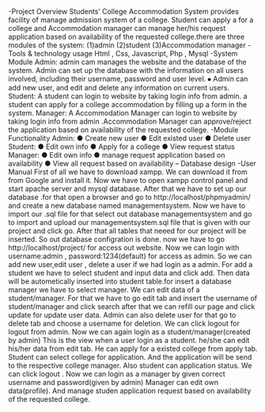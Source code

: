 -Project Overview
Students’ College Accommodation System provides facility of manage admission
system of a college. Student can apply a for a college and Accommodation manager can
manage her/his request application based on availability of the requested college.there
are three modules of the system: (1)admin (2)student (3)Accommodation manager
-Tools & technology usage
Html , Css, Javascript, Php , Mysql
-System Module
Admin:
admin cam manages the website and the database of the system.
Admin can set up the database with the information on all users
involved, including their username, password and user level. ⦁
Admin can add new user, and edit and delete any information on
current users.
Student:
A student can login to website by taking login info from admin.
a student can apply for a college accommodation by filling up a
form in the system.
Manager:
A Accommodation Manager can login to website by taking login
info from admin .Accommodation Manager can approve/reject the
application based on availability of the requested college.
-Module Functionality
Admin:
● Create new user
● Edit existed user
● Delete user
Student:
● Edit own info
● Apply for a college
● View request status
Manager:
● Edit own info
● manage request application based on availability
● View all request based on availability
– Database design
-User Manual
First of all we have to download xampp. We can download it from from
Google and install it.
Now we have to open xampp control panel and start apache server and mysql database.
After that we have to set up our database .for that open a browser and go to
http://localhost/phpmyadmin/ and create a new database named managementsystem.
Now we have to import our .sql file for that select out database managementsystem
and go to import and upload our managementsystem.sql file that is given with our
project and click go. After that all tables that neeed for our project will be inserted.
So out database configration is done.
now we have to go http://localhost/project/ for access out website.
Now we can login with username:admin , password:1234(default) for access as admin.
So we can add new user,edit user , delete a user if we had login as a admin.
For add a student we have to select student and input data and click add. Then data will
be autometically inserted into student table.for insert a database manager we have to
select manager.
We can edit data of a student/manager.
For that we have to go edit tab and insert the username of student/manager and click
search after that we can refill our page and click update for update user data.
Admin can also delete user for that go to delete tab and choose a username for deletion.
We can click logout for logout from admin.
Now we can again login as a student/manager(created by admin)
This is the view when a user login as a student.
he/she can edit his/her data from edit tab.
He can apply for a existed college from apply tab.
Student can select college for application. And the application will be send to the
respective college manager.
Also student can application status.
We can click logout .
Now we can login as a manager by given correct username and password(given by
admin)
Manager can edit own data(profile).
And manage studen application request based on availability of the requested college.
